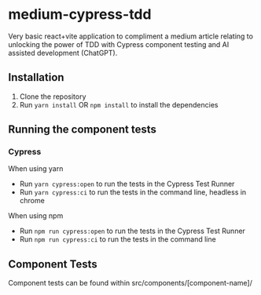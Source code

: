 # medium-cypress-tdd
Very basic react+vite application to compliment a medium article relating to unlocking the power of TDD with Cypress component testing and AI assisted development (ChatGPT). 


## Installation
1. Clone the repository
2. Run `yarn install` OR `npm install` to install the dependencies

## Running the component tests
### Cypress
When using yarn
- Run `yarn cypress:open` to run the tests in the Cypress Test Runner
- Run `yarn cypress:ci` to run the tests in the command line, headless in chrome


When using npm
- Run `npm run cypress:open` to run the tests in the Cypress Test Runner
- Run `npm run cypress:ci` to run the tests in the command line

## Component Tests
Component tests can be found within src/components/[component-name]/
